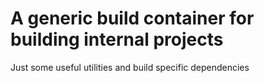 # A generic build container for building internal projects

Just some useful utilities and build specific dependencies